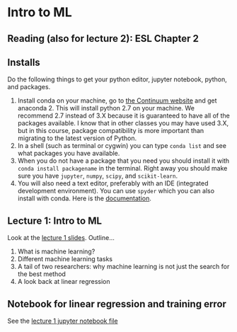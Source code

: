 # Intro to ML

## Reading (also for lecture 2): ESL Chapter 2

## Installs

Do the following things to get your python editor, jupyter notebook, python, and packages.

1. Install conda on your machine, go to [the Continuum website](https://www.continuum.io/downloads) and get anaconda 2.  This will install python 2.7 on your machine.  We recommend 2.7 instead of 3.X because it is guaranteed to have all of the packages available.  I know that in other classes you may have used 3.X, but in this course, package compatibility is more important than migrating to the latest version of Python.
2. In a shell (such as terminal or cygwin) you can type `conda list` and see what packages you have available.
3. When you do not have a package that you need you should install it with `conda install packagename` in the terminal.  Right away you should make sure you have `jupyter`, `numpy`, `scipy`, and `scikit-learn`.
4. You will also need a text editor, preferably with an IDE (integrated development environment).  You can use `spyder` which you can also install with conda.  Here is the [documentation](https://pythonhosted.org/spyder/).

## Lecture 1: Intro to ML

Look at the [lecture 1 slides](lecture1slides.pdf).  Outline...

1. What is machine learning?
1. Different machine learning tasks
1. A tail of two researchers: why machine learning is not just the search for the best method
1. A look back at linear regression

## Notebook for linear regression and training error

See the [lecture 1 jupyter notebook file](lecture1.ipynb)

